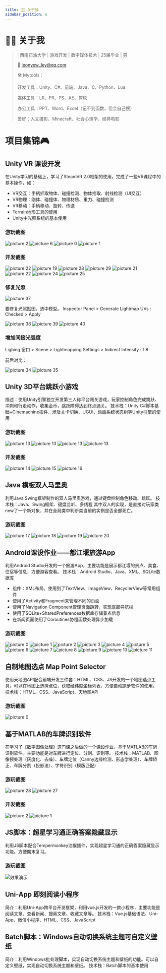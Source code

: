 ```yaml
---
title: 👦🏻 关于我
sidebar_position: 6
---
```

# 👦🏻 关于我
> ℹ️ 西南石油大学 | 游戏开发 | 数字媒体技术 | 25届毕业 | 男
> 
> 📮 [leonyew_ley@qq.com](mailto:leonyew_ley@qq.com)
>
> 🛠️ Mytools：
>
> 开发工具：Unity、C#、前端、Java、C、Python、Lua
>
> 媒体工具：LR、PR、PS、AE、剪映
>
> 办公工具：PPT、Word、Excel（记不到函数，但会自己搜）
>
> 爱好：人文摄影、Minecraft、社会心理学、经典电影

# 项目集锦🎮
## Unity VR 课设开发
在Unity学习的基础上，学习了SteamVR 2.0框架的使用，完成了一些VR课程中的基本操作，如：
- VR交互：手柄抓取物体、碰撞检测、物体拾取、射线检测（UI交互）
- VR物理：刚体、碰撞体、物理材质、重力、碰撞检测
- VR移动：手柄移动、旋转、传送
- Terrain地形工具的使用
- Unity中光照系统的基本使用

### 游玩截图

![picture 2](https://cdn.jsdelivr.net/gh/LeonYew-SWPU/FileTem@main/imgs/2024/01/20240503-121805.gif ':size=300') 
![picture 6](https://cdn.jsdelivr.net/gh/LeonYew-SWPU/FileTem@main/imgs/2024/01/20240503-203515.gif ':size=300') 
![picture 0](https://cdn.jsdelivr.net/gh/LeonYew-SWPU/FileTem@main/imgs/2024/01/20240510-153553.gif ':size=300')
![picture 1](https://cdn.jsdelivr.net/gh/LeonYew-SWPU/FileTem@main/imgs/2024/01/20240512-220848.gif ':size=300')

### 开发截图

![picture 22](https://cdn.jsdelivr.net/gh/LeonYew-SWPU/FileTem@main/imgs/2024/01/20240501-162048.jpg) 
![picture 19](https://cdn.jsdelivr.net/gh/LeonYew-SWPU/FileTem@main/imgs/2024/01/20240428-235610.jpg) 
![picture 28](https://cdn.jsdelivr.net/gh/LeonYew-SWPU/FileTem@main/imgs/2024/01/20240501-171359.jpg) 
![picture 29](https://cdn.jsdelivr.net/gh/LeonYew-SWPU/FileTem@main/imgs/2024/01/20240501-171935.gif) 
![picture 21](https://cdn.jsdelivr.net/gh/LeonYew-SWPU/FileTem@main/imgs/2024/01/20240502-213517.jpg) 
![picture 22](https://cdn.jsdelivr.net/gh/LeonYew-SWPU/FileTem@main/imgs/2024/01/20240503-104148.jpg) 
![picture 24](https://cdn.jsdelivr.net/gh/LeonYew-SWPU/FileTem@main/imgs/2024/01/20240503-110335.jpg) 
![picture 25](https://cdn.jsdelivr.net/gh/LeonYew-SWPU/FileTem@main/imgs/2024/01/20240503-110350.jpg)

### 修复光照

![picture 37](https://cdn.jsdelivr.net/gh/LeonYew-SWPU/FileTem@main/imgs/2024/01/20240501-195151.jpg ':size=300')

要修复光照贴图，选中模型。 Inspector Panel > Generate Lightmap UVs : Checked > Apply

![picture 38](https://cdn.jsdelivr.net/gh/LeonYew-SWPU/FileTem@main/imgs/2024/01/20240501-195607.jpg ':size=300') 
![picture 39](https://cdn.jsdelivr.net/gh/LeonYew-SWPU/FileTem@main/imgs/2024/01/20240501-200400.jpg ':size=300') 
![picture 40](https://cdn.jsdelivr.net/gh/LeonYew-SWPU/FileTem@main/imgs/2024/01/20240501-200410.jpg ':size=300')

### 增加间接光强度

Lighing 窗口 > Scene > Lightmapping Settings > Indirect Intensity : 1.8

前后对比：

![picture 34](https://cdn.jsdelivr.net/gh/LeonYew-SWPU/FileTem@main/imgs/2024/01/20240501-181301.jpg ':size=300') 
![picture 35](https://cdn.jsdelivr.net/gh/LeonYew-SWPU/FileTem@main/imgs/2024/01/20240501-181536.jpg ':size=300')

## Unity 3D平台跳跃小游戏
描述：使用Unity引擎独立开发第三人称平台闯关游戏，玩家控制角色完成跳跃、冲刺和行走动作，收集金币，跳跃障碍达到终点通关。
技术栈：Unity C#脚本基础+Cinemachine插件、涉及关卡切换、UGUI、动画系统状态树等Unity引擎的使用

### 游玩截图

![picture 13](https://cdn.jsdelivr.net/gh/LeonYew-SWPU/FileTem@main/imgs/2024/01/20240111-233236.gif ':size=300')
![picture 13](https://cdn.jsdelivr.net/gh/LeonYew-SWPU/FileTem@main/imgs/2024/01/20240112-104355.gif ':size=300') 
![picture 13](https://cdn.jsdelivr.net/gh/LeonYew-SWPU/FileTem@main/imgs/2024/01/20240112-030657.gif ':size=300') 
![picture 13](https://cdn.jsdelivr.net/gh/LeonYew-SWPU/FileTem@main/imgs/2024/01/20240111-175607.gif ':size=300')

### 开发截图

![picture 14](https://cdn.jsdelivr.net/gh/LeonYew-SWPU/FileTem@main/imgs/855d5908e1f7dfba190a8c9677133bfcb9cb202cad5733731a4089330d4de2b1.jpg ':size=300') 
![picture 15](https://cdn.jsdelivr.net/gh/LeonYew-SWPU/FileTem@main/imgs/cee37bbfe5a2dbb2db53bcdde0784233f4486dad633927a02bc2d8c42995cbe2.jpg ':size=300') 
![picture 16](https://cdn.jsdelivr.net/gh/LeonYew-SWPU/FileTem@main/imgs/318e0ab9028c6b49dd0d5fb6b474650ef30bfc186534f490e2a3c6947ca3e863.jpg ':size=300')

## Java 横板双人马里奥
利用Java Swing框架制作的双人马里奥游戏，通过键盘控制角色移动、跳跃。
技术栈：Java、Swing框架、键盘监听、多线程
其中双人的实现，是直接对玩家类new了一个新对象，并在全局类中判断类当前的实例是否全部死亡。

### 游玩截图

![picture 17](https://cdn.jsdelivr.net/gh/LeonYew-SWPU/FileTem@main/imgs/14b5494ac2e01992921148ab4e55c80d9d409396f17e3873767f6e6c35f03e02.gif ':size=300') 
![picture 18](https://cdn.jsdelivr.net/gh/LeonYew-SWPU/FileTem@main/imgs/8200c203a715f02d258af0207db022e690aabd2f0efe19b1122b597f29190b49.gif ':size=300') 
![picture 19](https://cdn.jsdelivr.net/gh/LeonYew-SWPU/FileTem@main/imgs/389d7658c0e2f936e95722fe848f336add524cd794c82b07ce76aa30ba733e9c.gif ':size=300') 
![picture 20](https://cdn.jsdelivr.net/gh/LeonYew-SWPU/FileTem@main/imgs/0c02e4b73bceb23b383cb522d306f65cba2b3545ba95352ba00d73b542725921.jpg ':size=300')

## Android课设作业——都江堰旅游App
利用Android Studio开发的一个旅游App，主要功能是展示都江堰的景点、美食、住宿等信息，方便游客查看。
技术栈：Android Studio、Java、XML、SQLite数据库
- 组件：XML布局，使用到了TextView、ImageView、RecyclerView等常用组件
- 使用了Activity和Fragment来管理不同的页面
- 使用了Navigation Component管理页面跳转，实现底部导航栏
- 使用了SQLite+SharedPreferences数据库存储景点信息
- 在新闻页面使用了Coroutines协程函数处理异步加载

### 游玩截图

![picture 0](https://cdn.jsdelivr.net/gh/LeonYew-SWPU/FileTem@main/imgs/a632eea3861f709e99347c689dfe47cd851efe20315626082c55e54ca9035f33.png ':size=300') 
![picture 1](https://cdn.jsdelivr.net/gh/LeonYew-SWPU/FileTem@main/imgs/a486699a977b2430679ce2c66181cf8a54896ff88d13d8ed21a7e749a049fee5.png ':size=300') 
![picture 2](https://cdn.jsdelivr.net/gh/LeonYew-SWPU/FileTem@main/imgs/941b25d839955a88b19fb51b3f87fd32950d504de379f33c292567df2b47d167.png ':size=300') 
![picture 3](https://cdn.jsdelivr.net/gh/LeonYew-SWPU/FileTem@main/imgs/bf02d081143526727fae81a23ab3890a210dfa065a382155fb7aeb37e5175d3c.png ':size=300') 
![picture 4](https://cdn.jsdelivr.net/gh/LeonYew-SWPU/FileTem@main/imgs/867b5a6c4c0d50c42fdcd048a717c3db293ec0a0a2bc9cc3d7bc0370e50d8778.png ':size=300') 
![picture 5](https://cdn.jsdelivr.net/gh/LeonYew-SWPU/FileTem@main/imgs/55de4cae9b4f24b9a18196c37503ab88517b23e299de97109a5e2dc8d7361d16.png ':size=300') 
![picture 6](https://cdn.jsdelivr.net/gh/LeonYew-SWPU/FileTem@main/imgs/701ea3ff4b7fa568c0ebd1b0967081f85cbde239186fb477f50353ea73e8c7e5.png ':size=300') 
![picture 7](https://cdn.jsdelivr.net/gh/LeonYew-SWPU/FileTem@main/imgs/7dfcc0836bf099fd1e8b1a9b727340bcfef5984ffa9ffbc7e2d4b8ad094016c0.png ':size=300') 
![picture 8](https://cdn.jsdelivr.net/gh/LeonYew-SWPU/FileTem@main/imgs/4f1ddcd587f3dff4c7772296deb96b52f3f15552acb5e06d25c10ab2e0bf31da.png ':size=300') 
![picture 9](https://cdn.jsdelivr.net/gh/LeonYew-SWPU/FileTem@main/imgs/c4db1ac546df4e4c87554411627e516a792db34491f4c878786ff44660df86c9.png ':size=300') 
![picture 10](https://cdn.jsdelivr.net/gh/LeonYew-SWPU/FileTem@main/imgs/982b54b5ea283d41569fccb223192e619f1a51c505acfe45cd3674d412152123.png':size=300') 
![picture 11](https://cdn.jsdelivr.net/gh/LeonYew-SWPU/FileTem@main/imgs/f4c69b6d97ab5aba77120426a45495b0f5b24ffc7fb764f121dda1442717f34f.png':size=300')

## 自制地图选点 Map Point Selector
使用天地图API配合前端开发三件套：HTML、CSS、JS开发的一个地图选点工具，可以在地图上选择点位，获取经纬度坐标列表，方便自动跑步软件的使用。
技术栈：HTML、CSS、JavaScript、天地图API

### 游玩截图
![picture 0](https://cdn.jsdelivr.net/gh/LeonYew-SWPU/FileTem@main/imgs/2024/01/20240127-235215.jpg)

## 基于MATLAB的车牌识别软件
在学习了《数字图像处理》这门课之后做的一个课设作业，基于MATLAB的车牌识别软件。主要功能是对车牌进行定位、分割、识别等。
技术栈：MATLAB、图像预处理（灰度化、去噪）、车牌定位（Canny边缘检测、形态学处理）、车牌矫正、车牌分割（投影法）、字符识别（模版匹配）

### 游玩截图
![picture 28](https://cdn.jsdelivr.net/gh/LeonYew-SWPU/FileTem@main/imgs/2024/01/20240506-192651.jpg) 
![picture 27](https://cdn.jsdelivr.net/gh/LeonYew-SWPU/FileTem@main/imgs/2024/01/20240506-192538.jpg)

### 开发截图

![picture 2](https://cdn.jsdelivr.net/gh/LeonYew-SWPU/FileTem@main/imgs/2024/01/20240504-142742.png ':size=300') 
![picture 1](https://cdn.jsdelivr.net/gh/LeonYew-SWPU/FileTem@main/imgs/2024/01/20240504-142727.jpg)

## JS脚本：超星学习通正确答案隐藏显示
利用JS脚本配合Tempermonkey油猴插件，实现超星学习通的正确答案隐藏显示功能。方便期末复习。
### 游玩截图

![效果演示](https://cdn.jsdelivr.net/gh/LeonYew-SWPU/HideShowChaoXingAnswer@main/pics/ShowEffect1.gif ':size=500')

## Uni-App 即刻阅读小程序
简介：利用Uni-App跨平台开发框架，利用vue.js开发的一款小程序，主要功能是阅读文章、查看新闻、搜索文章、收藏文章等。
技术栈：Vue.js基础语法、Uni-App、微信小程序、HTML、CSS、JavaScript

## Batch脚本：Windows自动切换系统主题可自定义壁纸
简介：利用Windows批处理脚本，实现自动切换系统主题和壁纸的功能。可以自定义壁纸，实现自动切换系统主题和壁纸。
技术栈：Batch脚本的基本使用